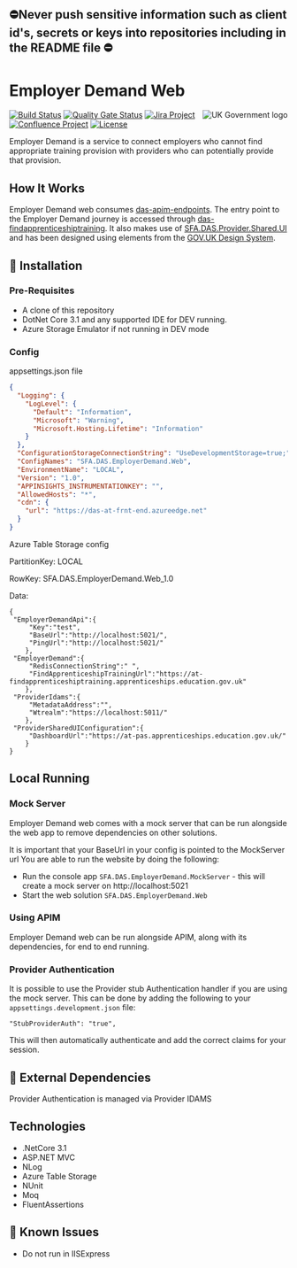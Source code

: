 ﻿##  ⛔Never push sensitive information such as client id's, secrets or keys into repositories including in the README file ⛔

# Employer Demand Web

<img src="https://avatars.githubusercontent.com/u/9841374?s=200&v=4" align="right" alt="UK Government logo">

[![Build Status](https://sfa-gov-uk.visualstudio.com/Digital%20Apprenticeship%20Service/_apis/build/status/SkillsFundingAgency.das-employerdemand-web?branchName=master)](https://sfa-gov-uk.visualstudio.com/Digital%20Apprenticeship%20Service/_build/latest?definitionId=2386&branchName=master)
[![Quality Gate Status](https://sonarcloud.io/api/project_badges/measure?project=SkillsFundingAgency_das-employerdemand-web&metric=alert_status)](https://sonarcloud.io/dashboard?id=SkillsFundingAgency_das-employerdemand-web)
[![Jira Project](https://img.shields.io/badge/Jira-Project-blue)](https://skillsfundingagency.atlassian.net/secure/RapidBoard.jspa?rapidView=664)
[![Confluence Project](https://img.shields.io/badge/Confluence-Project-blue)](https://skillsfundingagency.atlassian.net/wiki/spaces/NDL/pages/2393178481/AED)
[![License](https://img.shields.io/badge/license-MIT-lightgrey.svg?longCache=true&style=flat-square)](https://en.wikipedia.org/wiki/MIT_License)


Employer Demand is a service to connect employers who cannot find appropriate training provision with providers who can potentially provide that provision.

## How It Works

Employer Demand web consumes [das-apim-endpoints](https://github.com/skillsfundingagency/das-apim-endpoints). The entry point to the Employer Demand journey is accessed through [das-findapprenticeshiptraining](https://github.com/SkillsFundingAgency/das-findapprenticeshiptraining/).
It also makes use of [SFA.DAS.Provider.Shared.UI](https://github.com/SkillsFundingAgency/das-shared-packages/tree/master/SFA.DAS.Provider.Shared.UI) and has been designed using elements from the [GOV.UK Design System](https://design-system.service.gov.uk/).

## 🚀 Installation

### Pre-Requisites

* A clone of this repository
* DotNet Core 3.1 and any supported IDE for DEV running.
* Azure Storage Emulator if not running in DEV mode

### Config

appsettings.json file
```json
{
  "Logging": {
    "LogLevel": {
      "Default": "Information",
      "Microsoft": "Warning",
      "Microsoft.Hosting.Lifetime": "Information"
    }
  },
  "ConfigurationStorageConnectionString": "UseDevelopmentStorage=true;",
  "ConfigNames": "SFA.DAS.EmployerDemand.Web",
  "EnvironmentName": "LOCAL",
  "Version": "1.0",
  "APPINSIGHTS_INSTRUMENTATIONKEY": "",
  "AllowedHosts": "*",
  "cdn": {
    "url": "https://das-at-frnt-end.azureedge.net"
  }
}
```


Azure Table Storage config

PartitionKey: LOCAL

RowKey: SFA.DAS.EmployerDemand.Web_1.0

Data:
```
{
 "EmployerDemandApi":{
     "Key":"test",
     "BaseUrl":"http://localhost:5021/",
     "PingUrl":"http://localhost:5021/"
    },
 "EmployerDemand":{
     "RedisConnectionString":" ",
     "FindApprenticeshipTrainingUrl":"https://at-findapprenticeshiptraining.apprenticeships.education.gov.uk"
    },
 "ProviderIdams":{
     "MetadataAddress":"",
     "Wtrealm":"https://localhost:5011/"
    },
 "ProviderSharedUIConfiguration":{
     "DashboardUrl":"https://at-pas.apprenticeships.education.gov.uk/"
    }
}
```

## Local Running

### Mock Server

Employer Demand web comes with a mock server that can be run alongside the web app to remove dependencies on other solutions.

It is important that your BaseUrl in your config is pointed to the MockServer url
You are able to run the website by doing the following:
* Run the console app ```SFA.DAS.EmployerDemand.MockServer``` - this will create a mock server on http://localhost:5021
* Start the web solution ```SFA.DAS.EmployerDemand.Web```

### Using APIM

Employer Demand web can be run alongside APIM, along with its dependencies, for end to end running.

### Provider Authentication

It is possible to use the Provider stub Authentication handler if you are using the mock server. This can be done by adding the following to your `appsettings.development.json` file:

```
"StubProviderAuth": "true",
```
This will then automatically authenticate and add the correct claims for your session.

## 🔗 External Dependencies

Provider Authentication is managed via Provider IDAMS

## Technologies

* .NetCore 3.1
* ASP.NET MVC
* NLog
* Azure Table Storage
* NUnit
* Moq
* FluentAssertions

## 🐛 Known Issues

* Do not run in IISExpress
